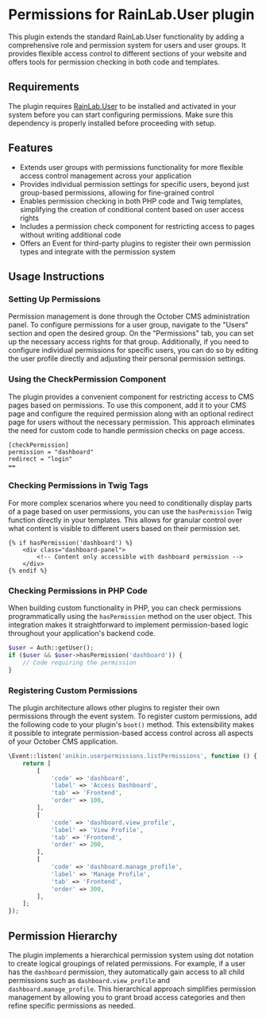 # Permissions for RainLab.User plugin

This plugin extends the standard RainLab.User functionality by adding a comprehensive role and permission system for users and user groups. It provides flexible access control to different sections of your website and offers tools for permission checking in both code and templates.

## Requirements

The plugin requires [RainLab.User](http://octobercms.com/plugin/rainlab-user) to be installed and activated in your system before you can start configuring permissions. Make sure this dependency is properly installed before proceeding with setup.

## Features

- Extends user groups with permissions functionality for more flexible access control management across your application
- Provides individual permission settings for specific users, beyond just group-based permissions, allowing for fine-grained control
- Enables permission checking in both PHP code and Twig templates, simplifying the creation of conditional content based on user access rights
- Includes a permission check component for restricting access to pages without writing additional code
- Offers an Event for third-party plugins to register their own permission types and integrate with the permission system

## Usage Instructions

### Setting Up Permissions

Permission management is done through the October CMS administration panel. To configure permissions for a user group, navigate to the "Users" section and open the desired group. On the "Permissions" tab, you can set up the necessary access rights for that group. Additionally, if you need to configure individual permissions for specific users, you can do so by editing the user profile directly and adjusting their personal permission settings.

### Using the CheckPermission Component

The plugin provides a convenient component for restricting access to CMS pages based on permissions. To use this component, add it to your CMS page and configure the required permission along with an optional redirect page for users without the necessary permission. This approach eliminates the need for custom code to handle permission checks on page access.

```twig
[checkPermission]
permission = "dashboard"
redirect = "login"
==
```

### Checking Permissions in Twig Tags

For more complex scenarios where you need to conditionally display parts of a page based on user permissions, you can use the `hasPermission` Twig function directly in your templates. This allows for granular control over what content is visible to different users based on their permission set.

```twig
{% if hasPermission('dashboard') %}
    <div class="dashboard-panel">
        <!-- Content only accessible with dashboard permission -->
    </div>
{% endif %}
```

### Checking Permissions in PHP Code

When building custom functionality in PHP, you can check permissions programmatically using the `hasPermission` method on the user object. This integration makes it straightforward to implement permission-based logic throughout your application's backend code.

```php
$user = Auth::getUser();
if ($user && $user->hasPermission('dashboard')) {
    // Code requiring the permission
}
```

### Registering Custom Permissions

The plugin architecture allows other plugins to register their own permissions through the event system. To register custom permissions, add the following code to your plugin's `boot()` method. This extensibility makes it possible to integrate permission-based access control across all aspects of your October CMS application.

```php
\Event::listen('anikin.userpermissions.listPermissions', function () {
    return [
        [
            'code' => 'dashboard',
            'label' => 'Access Dashboard',
            'tab' => 'Frontend',
            'order' => 100,
        ],
        [
            'code' => 'dashboard.view_profile',
            'label' => 'View Profile',
            'tab' => 'Frontend',
            'order' => 200,
        ],
        [
            'code' => 'dashboard.manage_profile',
            'label' => 'Manage Profile',
            'tab' => 'Frontend',
            'order' => 300,
        ],
    ];
});
```

## Permission Hierarchy

The plugin implements a hierarchical permission system using dot notation to create logical groupings of related permissions. For example, if a user has the `dashboard` permission, they automatically gain access to all child permissions such as `dashboard.view_profile` and `dashboard.manage_profile`. This hierarchical approach simplifies permission management by allowing you to grant broad access categories and then refine specific permissions as needed.